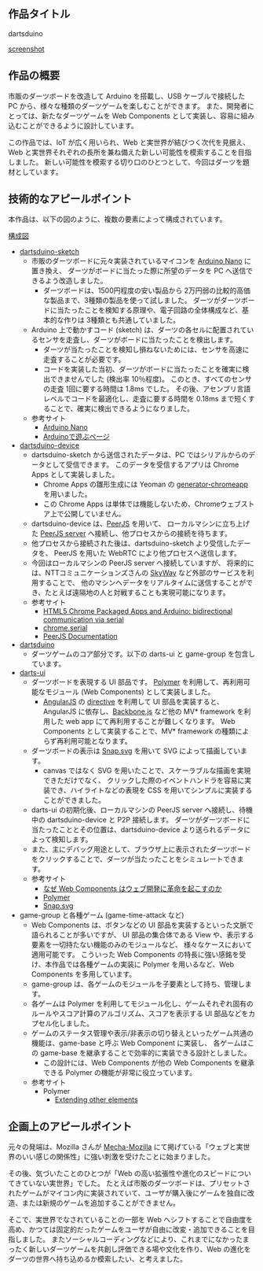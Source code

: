 ## 作品タイトル

dartsduino

[screenshot](https://dl.dropboxusercontent.com/u/972960/Documents/dartsduino/dartsduino2.gif)


## 作品の概要

市販のダーツボードを改造して Arduino を搭載し、USB ケーブルで接続した PC から、様々な種類のダーツゲームを楽しむことができます。
また、開発者にとっては、新たなダーツゲームを Web Components として実装し、容易に組み込むことができるように設計しています。

この作品では、IoT が広く用いられ、Web と実世界が結びつく次代を見据え、Web と実世界それぞれの長所を兼ね備えた新しい可能性を模索することを目指しました。
新しい可能性を模索する切り口のひとつとして、今回はダーツを題材としています。


## 技術的なアピールポイント

本作品は、以下の図のように、複数の要素によって構成されています。

[構成図](https://dl.dropboxusercontent.com/u/972960/Documents/dartsduino/dartsduino2.png)

* [dartsduino-sketch](https://github.com/dartsduino2/dartsduino-sketch)
  * 市販のダーツボードに元々実装されているマイコンを [Arduino Nano](http://arduino.cc/en/Main/arduinoBoardNano) に置き換え、
    ダーツがボードに当たった際に所望のデータを PC へ送信できるよう改造しました。
    * ダーツボードは、1500円程度の安い製品から 2万円弱の比較的高価な製品まで、3種類の製品を使って試しました。
      ダーツがダーツボードに当たったことを検知する原理や、電子回路の全体構成など、基本的な作りは 3種類とも共通していました。
  * Arduino 上で動かすコード (sketch) は、ダーツの各セルに配置されているセンサを走査し、ダーツがボードに当たったことを検出します。
    * ダーツが当たったことを検知し損ねないためには、センサを高速に走査することが必要です。
    * コードを実装した当初、ダーツがボードに当たったことを確実に検出できませんでした (検出率 10％程度)。
      このとき、すべてのセンサの走査 1回に要する時間は 1.8ms でした。
      その後、アセンブリ言語レベルでコードを最適化し、走査に要する時間を 0.18ms まで短くすることで、確実に検出できるようになりました。
  * 参考サイト
    * [Arduino Nano](http://arduino.cc/en/Main/arduinoBoardNano)
    * [Arduinoで遊ぶページ](http://garretlab.web.fc2.com/arduino/inside/index.html)
* [dartsduino-device](https://github.com/dartsduino2/dartsduino-device)
  * dartsduino-sketch から送信されたデータは、PC ではシリアルからのデータとして受信できます。
    このデータを受信するアプリは Chrome Apps として実装しました。
    * Chrome Apps の雛形生成には Yeoman の [generator-chromeapp](https://github.com/yeoman/generator-chromeapp) を用いました。
    * この Chrome Apps は単体では機能しないため、Chromeウェブストア上で公開していません。
  * dartsduino-device は、[PeerJS](http://peerjs.com/) を用いて、
    ローカルマシンに立ち上げた [PeerJS server](https://github.com/peers/peerjs-server)
    へ接続し、他プロセスからの接続を待ちます。
  * 他プロセスから接続された後は、dartsduino-sketch より受信したデータを、
    PeerJS を用いた WebRTC により他プロセスへ送信します。
  * 今回はローカルマシンの PeerJS server へ接続していますが、
    将来的には、NTTコミュニケーションズさんの [SkyWay](http://nttcom.github.io/skyway/) など外部のサービスを利用することで、
    他のマシンへデータをリアルタイムに送信することができ、たとえば遠隔地の人と対戦することも実現可能になります。
  * 参考サイト
    * [HTML5 Chrome Packaged Apps and Arduino: bidirectional communication via serial](http://www.fabiobiondi.com/blog/2014/02/html5-chrome-packaged-apps-and-arduino-bidirectional-communication-via-serial/)
    * [chrome.serial](https://developer.chrome.com/apps/serial)
    * [PeerJS Documentation](http://peerjs.com/docs/)
* [dartsduino](https://github.com/dartsduino2/dartsduino)
  * ダーツゲームのコア部分です。以下の darts-ui と game-group を包含しています。
* [darts-ui](https://github.com/dartsduino2/darts-ui)
  * ダーツボードを表現する UI 部品です。
    [Polymer](http://www.polymer-project.org/) を利用して、再利用可能なモジュール (Web Components) として実装しました。
    * [AngularJS](https://angularjs.org/) の [directive](https://docs.angularjs.org/guide/directive) を利用して UI 部品を実装すると、
      AngularJS に依存し、[Backbone.js](http://backbonejs.org/) など他の MV\* framework を利用した web app にて再利用することが難しくなります。
      Web Components として実装することで、MV\* framework の種類によらず再利用可能となります。
  * ダーツボードの表示は [Snap.svg](http://snapsvg.io/) を用いて SVG によって描画しています。
    * canvas ではなく SVG を用いたことで、スケーラブルな描画を実現できただけでなく、
      クリックした際のイベントハンドラを容易に実装でき、ハイライトなどの表現を CSS を用いてシンプルに実装することができました。
  * darts-ui の初期化後、ローカルマシンの PeerJS server へ接続し、待機中の dartsduino-device と P2P 接続します。
    ダーツがダーツボードに当たったこととその位置は、dartsduino-device より送られるデータによって検知します。
  * また、主にデバッグ用途として、ブラウザ上に表示されたダーツボードをクリックすることで、ダーツが当たったことをシミュレートできます。
  * 参考サイト
    * [なぜ Web Components はウェブ開発に革命を起こすのか](http://blog.agektmr.com/2014/05/web-components.html)
    * [Polymer](http://www.polymer-project.org/)
    * [Snap.svg](http://snapsvg.io/)
* game-group と各種ゲーム (game-time-attack など)
  * Web Components は、ボタンなどの UI 部品を実装するといった文脈で語られることが多いですが、
    UI 部品の集合体である View や、表示する要素を一切持たない機能のみのモジュールなど、
    様々なケースにおいて適用可能です。
    こういった Web Components の特長に強い感銘を受け、本作品では各種ゲームの実装に Polymer を用いるなど、Web Components を多用しています。
  * game-group は、各ゲームのモジュールを子要素として持ち、管理します。
  * 各ゲームは Polymer を利用してモジュール化し、ゲームそれぞれ固有のルールやスコア計算のアルゴリズム、スコアを表示する UI 部品などをカプセル化しました。
  * ゲームのステータス管理や表示/非表示の切り替えといったゲーム共通の機能は、game-base と呼ぶ Web Component に実装し、
    各ゲームはこの game-base を継承することで効率的に実装できる設計としました。
    * この設計には、Web Components が他の Web Components を継承できる Polymer の機能が非常に役立っています。
  * 参考サイト
    * Polymer
      * [Extending other elements](http://www.polymer-project.org/docs/polymer/polymer.html#extending-other-elements)

## 企画上のアピールポイント

元々の発端は、Mozilla さんが [Mecha-Mozilla](http://mecha-mozilla.org/) にて掲げている「ウェブと実世界のいい感じの関係性」に強い刺激を受けたことに始まりました。

その後、気づいたことのひとつが「Web の高い拡張性や進化のスピードについてきていない実世界」でした。
たとえば市販のダーツボードは、プリセットされたゲームがマイコン内に実装されていて、ユーザが購入後にゲームを独自に改造、または新規のゲームを追加することができません。

そこで、実世界でなされていることの一部を Web へシフトすることで自由度を高め、かつては固定的だったゲームをユーザが自由に改変・追加できることを目指しました。
またソーシャルコーディングなどにより、これまでになかったまったく新しいダーツゲームを共創し評価できる場や文化を作り、Web の進化をダーツの世界へ持ち込めるか模索したい、と考えました。
